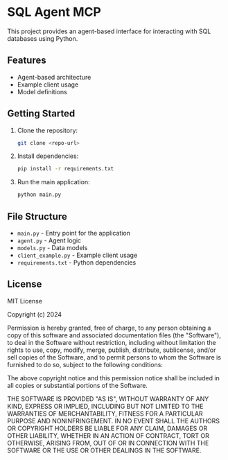 # SQL Agent MCP

This project provides an agent-based interface for interacting with SQL databases using Python.

## Features
- Agent-based architecture
- Example client usage
- Model definitions

## Getting Started

1. Clone the repository:
   ```bash
   git clone <repo-url>
   ```
2. Install dependencies:
   ```bash
   pip install -r requirements.txt
   ```
3. Run the main application:
   ```bash
   python main.py
   ```

## File Structure
- `main.py` - Entry point for the application
- `agent.py` - Agent logic
- `models.py` - Data models
- `client_example.py` - Example client usage
- `requirements.txt` - Python dependencies

## License
MIT License

Copyright (c) 2024

Permission is hereby granted, free of charge, to any person obtaining a copy
of this software and associated documentation files (the "Software"), to deal
in the Software without restriction, including without limitation the rights
to use, copy, modify, merge, publish, distribute, sublicense, and/or sell
copies of the Software, and to permit persons to whom the Software is
furnished to do so, subject to the following conditions:

The above copyright notice and this permission notice shall be included in all
copies or substantial portions of the Software.

THE SOFTWARE IS PROVIDED "AS IS", WITHOUT WARRANTY OF ANY KIND, EXPRESS OR
IMPLIED, INCLUDING BUT NOT LIMITED TO THE WARRANTIES OF MERCHANTABILITY,
FITNESS FOR A PARTICULAR PURPOSE AND NONINFRINGEMENT. IN NO EVENT SHALL THE
AUTHORS OR COPYRIGHT HOLDERS BE LIABLE FOR ANY CLAIM, DAMAGES OR OTHER
LIABILITY, WHETHER IN AN ACTION OF CONTRACT, TORT OR OTHERWISE, ARISING FROM,
OUT OF OR IN CONNECTION WITH THE SOFTWARE OR THE USE OR OTHER DEALINGS IN THE
SOFTWARE.